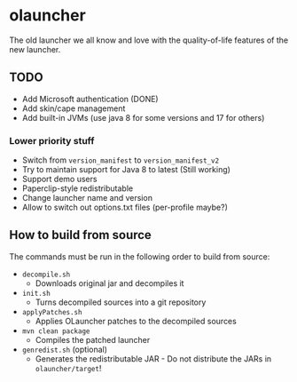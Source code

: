 # olauncher
The old launcher we all know and love with the quality-of-life features of the new launcher.

## TODO
- Add Microsoft authentication (DONE)
- Add skin/cape management
- Add built-in JVMs (use java 8 for some versions and 17 for others)

### Lower priority stuff
- Switch from `version_manifest` to `version_manifest_v2`
- Try to maintain support for Java 8 to latest (Still working)
- Support demo users
- Paperclip-style redistributable
- Change launcher name and version
- Allow to switch out options.txt files (per-profile maybe?)

## How to build from source
The commands must be run in the following order to build from source:
- `decompile.sh`
  - Downloads original jar and decompiles it
- `init.sh`
  - Turns decompiled sources into a git repository
- `applyPatches.sh`
  - Applies OLauncher patches to the decompiled sources
- `mvn clean package`
  - Compiles the patched launcher
- `genredist.sh` (optional)
  - Generates the redistributable JAR - Do not distribute the JARs in `olauncher/target`!
